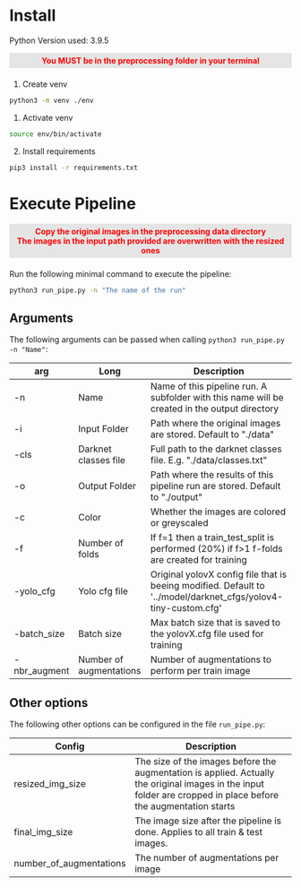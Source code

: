 # Install

Python Version used: 3.9.5

<div style="color:red; margin-bottom: 20px; text-align:center; font-weight: bold; padding: 5px; background: #e5e5e5">
You MUST be in the preprocessing folder in your terminal
</div>

1. Create venv

```zsh
python3 -m venv ./env
```

1. Activate venv

```zsh
source env/bin/activate
```

2. Install requirements

```zsh
pip3 install -r requirements.txt
```

# Execute Pipeline

<div style="color:red; margin-bottom: 20px; text-align:center; font-weight: bold; padding: 5px; background: #e5e5e5">
Copy the original images in the preprocessing data directory<br>
The images in the input path provided are overwritten with the resized ones
</div>

Run the following minimal command to execute the pipeline:

```zsh
python3 run_pipe.py -n "The name of the run"
```

## Arguments

The following arguments can be passed when calling `python3 run_pipe.py -n "Name"`:

| arg          | Long                    | Description                                                                                                    |
| ------------ | ----------------------- | -------------------------------------------------------------------------------------------------------------- |
| -n           | Name                    | Name of this pipeline run. A subfolder with this name will be created in the output directory                  |
| -i           | Input Folder            | Path where the original images are stored. Default to "./data"                                                 |
| -cls         | Darknet classes file    | Full path to the darknet classes file. E.g. "./data/classes.txt"                                               |
| -o           | Output Folder           | Path where the results of this pipeline run are stored. Default to "./output"                                  |
| -c           | Color                   | Whether the images are colored or greyscaled                                                                   |
| -f           | Number of folds         | If f=1 then a train_test_split is performed (20%) if f>1 f-folds are created for training                      |
| -yolo_cfg    | Yolo cfg file           | Original yolovX config file that is beeing modified. Default to '../model/darknet_cfgs/yolov4-tiny-custom.cfg' |
| -batch_size  | Batch size              | Max batch size that is saved to the yolovX.cfg file used for training                                          |
| -nbr_augment | Number of augmentations | Number of augmentations to perform per train image                                                             |

## Other options

The following other options can be configured in the file `run_pipe.py`:

| Config                  | Description                                                                                                                                                     |
| ----------------------- | --------------------------------------------------------------------------------------------------------------------------------------------------------------- |
| resized_img_size        | The size of the images before the augmentation is applied. Actually the original images in the input folder are cropped in place before the augmentation starts |
| final_img_size          | The image size after the pipeline is done. Applies to all train & test images.                                                                                  |
| number_of_augmentations | The number of augmentations per image                                                                                                                           |
